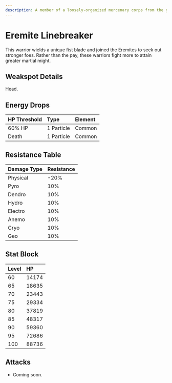 ```yaml
---
description: A member of a loosely-organized mercenary corps from the golden desert sands. Will work for anyone as long as the pay is good.
---
```


# Eremite Linebreaker

This warrior wields a unique fist blade and joined the Eremites to seek out stronger foes. Rather than the pay, these warriors fight more to attain greater martial might.  

## Weakspot Details

Head.  

## Energy Drops

| HP Threshold | Type | Element |
| :--- | :--- | :--- |
| 60% HP | 1 Particle | Common | 
| Death | 1 Particle | Common |

## Resistance Table

| Damage Type | Resistance |
| :--- | :--- |
| Physical | -20% |
| Pyro | 10% |
| Dendro | 10% |
| Hydro | 10% |
| Electro | 10% |
| Anemo | 10% |
| Cryo | 10% |
| Geo | 10% |

## Stat Block

| Level | HP |
| :--- | :--- |
| 60 | 14174 |
| 65 | 18635 |
| 70 | 23443 |
| 75 | 29334 |
| 80 | 37819 |
| 85 | 48317 |
| 90 | 59360 |
| 95 | 72686 |
| 100 | 88736 |

## Attacks 

* Coming soon.
